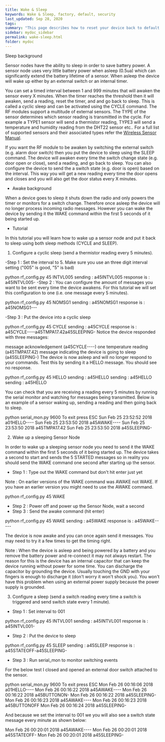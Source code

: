 ```yaml
---
title: Wake & Sleep
keywords: Wake & Sleep, factory, default, security
last_updated: Sep 28, 2020
tags:
summary: "This page describes how to reset your device back to default settings"
sidebar: mydoc_sidebar
permalink: wake-sleep.html
folder: mydoc
---
```

Sleep background

Sensor nodes have the ability to sleep in order to save battery power. A sensor node uses very little battery power when asleep (0.5ua) which can significantly extend the battery lifetime of a sensor. When asleep the device will wake up either by an external switch or an internal timer.

You can set a timed interval between 1 and 999 minutes that will awaken the sensor every X minutes. When the timer reaches the threshold then it will awaken, send a reading, reset the timer, and and go back to sleep. This is called a cyclic sleep and can be activated using the CYCLE command. The RF modules support a multitude of external sensors. The TYPE of the sensor determines which sensor reading is transmitted in the cycle. For example a TYPE1 sensor will send a thermistor reading, TYPE3 will send a temperature and humidity reading from the DHT22 sensor etc.. For a full list of supported sensors and their associated types refer the [Wireless Sensor Manual](https://cdn.shopify.com/s/files/1/0019/4065/2092/files/Wireless_Sensor_User_Manual_v0.5_1.pdf?118055261621237787).

If you want the RF module to be awaken by switching the external switch (e.g. alarm door switch) then you put the device to sleep using the SLEEP command. The device will awaken every time the switch change state (e.g. door open or close), send a reading, and go back to sleep. You can also configure the device to send the a switch state (e.g. door is open) based on the interval. This way you will get a new reading every time the door opens and closes and you will also get the door status every X minutes.

* Awake background

When a device goes to sleep it shuts down the radio and only powers the timer or monitors for a switch change. Therefore once asleep the device will no longer process incoming radio messages. However you can wake the device by sending it the WAKE command within the first 5 seconds of it being started up.

* Tutorial

In this tutorial you will learn how to wake up a sensor node and put it back to sleep using both sleep methods (CYCLE and SLEEP).

1. Configure a cyclic sleep (send a thermistor reading every 5 minutes).

-Step 1 : Set the interval to 5. Make sure you use an three digit interval setting ("005" is good, "5" is bad)

python rf_config.py 45 INTVL005
sending     : a45INTVL005
response is : a45INTVL005-
-Step 2 : You can configure the amount of messages you want to be sent every time the device awakens. For this tutorial we will set this configuration to one (i.e. one message every 5 minutes).

python rf_config.py 45 NOMSG1
sending     : a45NOMSG1
response is : a45NOMSG1---

-Step 3 : Put the device into a cyclic sleep

python rf_config.py 45 CYCLE
sending     : a45CYCLE
response is : a45CYCLE----a45TMPA17.42a45SLEEPING-
Notice the device responded with three messages:

message acknowledgement (a45CYCLE----)
one temperature reading (a45TMPA17.42)
message indicating the device is going to sleep (a45SLEEPING-)
The device is now asleep and will no longer respond to your commands. Test this by sending it a HELLO message. You should see no response.

python rf_config.py 45 HELLO
sending : a45HELLO
sending : a45HELLO
sending : a45HELLO

You can check that you are receiving a reading every 5 minutes by running the serial monitor and watching for messages being transmitted. Below is an example of a sensor waking up, sending a reading and then going back to sleep.

python serial_mon.py 9600
To exit press ESC
Sun Feb 25 23:52:52 2018 a01HELLO----
Sun Feb 25 23:53:50 2018 a45AWAKE----
Sun Feb 25 23:53:50 2018 a45TMPA17.42
Sun Feb 25 23:53:50 2018 a45SLEEPING-


2. Wake up a sleeping Sensor Node

In order to wake up a sleeping sensor node you need to send it the WAKE command within the first 5 seconds of it being started up. The device takes a second to start and sends the 5 STARTED messages so in reality you should send the WAKE command one second after starting up the sensor.

- Step 1 : Type out the WAKE command but don't hit enter just yet

Note : On earlier versions of the WAKE command was AWAKE not WAKE. If you have an earlier version you might need to use the AWAKE command.

python rf_config.py 45 WAKE

- Step 2 : Power off and power up the Sensor Node, wait a second
- Step 3 : Send the awake command (hit enter)

python rf_config.py 45 WAKE
sending     : a45WAKE
response is : a45WAKE-----

The device is now awake and you can once again send it messages. You may need to try it a few times to get the timing right.

Note : When the device is asleep and being powered by a battery and you remove the battery power and re-connect it may not always restart. The reason for this is the device has an internal capacitor that can keep the device running without power for some time.  You can discharge the capacitor by grounding the device. Usually touching the GND with your fingers is enough to discharge it (don't worry it won't shock you). You won't have this problem when using an external power supply because the power supply is grounded.

3. Configure a sleep (send a switch reading every time a switch is triggered and send switch state every 1 minute).

- Step 1 : Set interval to 001

python rf_config.py 45 INTVL001
sending     : a45INTVL001
response is : a45INTVL001-

- Step 2 : Put the device to sleep

python rf_config.py 45 SLEEP
sending     : a45SLEEP
response is : a45STATEOFF-a45SLEEPING-

- Step 3 : Run serial_mon to monitor switching events

For the below test I closed and opened an external door switch attached to the sensor.

python serial_mon.py 9600
To exit press ESC
Mon Feb 26 00:16:06 2018 a01HELLO----
Mon Feb 26 00:16:22 2018 a45AWAKE----
Mon Feb 26 00:16:22 2018 a45BUTTONON-
Mon Feb 26 00:16:22 2018 a45SLEEPING-
Mon Feb 26 00:16:23 2018 a45AWAKE----
Mon Feb 26 00:16:23 2018 a45BUTTONOFF
Mon Feb 26 00:16:24 2018 a45SLEEPING-


And because we set the interval to 001 we you will also see a switch state message every minute as shown below:

Mon Feb 26 00:20:01 2018 a45AWAKE----
Mon Feb 26 00:20:01 2018 a45STATEOFF-
Mon Feb 26 00:20:01 2018 a45SLEEPING-
